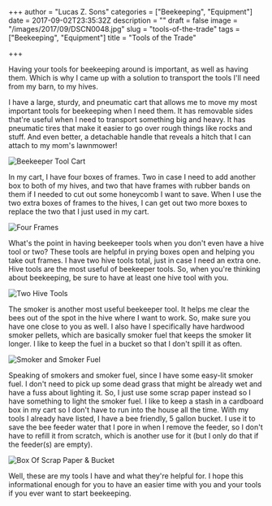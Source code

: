 +++
author = "Lucas Z. Sons"
categories = ["Beekeeping", "Equipment"]
date = 2017-09-02T23:35:32Z
description = ""
draft = false
image = "/images/2017/09/DSCN0048.jpg"
slug = "tools-of-the-trade"
tags = ["Beekeeping", "Equipment"]
title = "Tools of the Trade"

+++

Having your tools for beekeeping around is important, as well as having them. Which is why I came up with a solution to transport the tools I'll need from my barn, to my hives.

I have a large, sturdy, and pneumatic cart that allows me to move my most important tools for beekeeping when I need them. It has removable sides that're useful when I need to transport something big and heavy. It has pneumatic tires that make it easier to go over rough things like rocks and stuff. And even better, a detachable handle that reveals a hitch that I can attach to my mom's lawnmower!

![Beekeeper Tool Cart](/content/images/2017/09/DSCN0048-1.jpg)

In my cart, I have four boxes of frames. Two in case I need to add another box to both of my hives, and two that have frames with rubber bands on them if I needed to cut out some honeycomb I want to save. When I use the two extra boxes of frames to the hives, I can get out two more boxes to replace the two that I just used in my cart.

![Four Frames](/content/images/2017/09/DSCN0049.jpg)

What's the point in having beekeeper tools when you don't even have a hive tool or two? These tools are helpful in prying boxes open and helping you take out frames. I have two hive tools total, just in case I need an extra one. Hive tools are the most useful of beekeeper tools. So, when you're thinking about beekeeping, be sure to have at least one hive tool with you.

![Two Hive Tools](/content/images/2017/09/DSCN0052.jpg)

The smoker is another most useful beekeeper tool. It helps me clear the bees out of the spot in the hive where I want to work. So, make sure you have one close to you as well. I also have I specifically have hardwood smoker pellets, which are basically smoker fuel that keeps the smoker lit longer. I like to keep the fuel in a bucket so that I don't spill it as often.

![Smoker and Smoker Fuel](/content/images/2017/09/DSCN0051.jpg)

Speaking of smokers and smoker fuel, since I have some easy-lit smoker fuel. I don't need to pick up some dead grass that might be already wet and have a fuss about lighting it. So, I just use some scrap paper instead so I have something to light the smoker fuel. I like to keep a stash in a cardboard box in my cart so I don't have to run into the house all the time. With my tools I already have listed, I have a bee friendly, 5 gallon bucket. I use it to save the bee feeder water that I pore in when I remove the feeder, so I don't have to refill it from scratch, which is another use for it (but I only do that if the feeder(s) are empty).

![Box Of Scrap Paper & Bucket](/content/images/2017/09/DSCN0050.jpg)

Well, these are my tools I have and what they're helpful for. I hope this informational enough for you to have an easier time with you and your tools if you ever want to start beekeeping.


